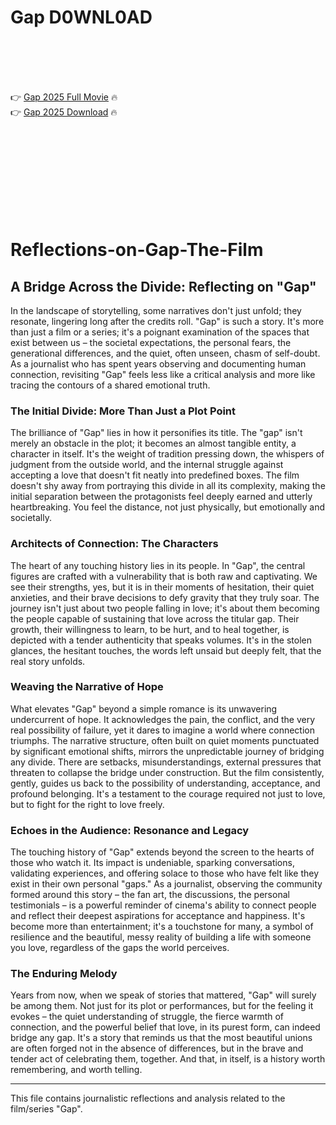 # Gap D0WNL0AD

<br><br><br><br>


👉 <a href="https://Christian-batdowbfracol1977.github.io/pdrrdzkiud/">Gap 2025 Full Movie</a> 🔥
<br>
👉 <a href="https://Christian-batdowbfracol1977.github.io/pdrrdzkiud/">Gap 2025 Download</a> 🔥


<br><br><br><br><br><br><br><br>



# Reflections-on-Gap-The-Film

## A Bridge Across the Divide: Reflecting on "Gap"

In the landscape of storytelling, some narratives don't just unfold; they resonate, lingering long after the credits roll. "Gap" is such a story. It's more than just a film or a series; it's a poignant examination of the spaces that exist between us – the societal expectations, the personal fears, the generational differences, and the quiet, often unseen, chasm of self-doubt. As a journalist who has spent years observing and documenting human connection, revisiting "Gap" feels less like a critical analysis and more like tracing the contours of a shared emotional truth.

### The Initial Divide: More Than Just a Plot Point

The brilliance of "Gap" lies in how it personifies its title. The "gap" isn't merely an obstacle in the plot; it becomes an almost tangible entity, a character in itself. It's the weight of tradition pressing down, the whispers of judgment from the outside world, and the internal struggle against accepting a love that doesn't fit neatly into predefined boxes. The film doesn't shy away from portraying this divide in all its complexity, making the initial separation between the protagonists feel deeply earned and utterly heartbreaking. You feel the distance, not just physically, but emotionally and societally.

### Architects of Connection: The Characters

The heart of any touching history lies in its people. In "Gap", the central figures are crafted with a vulnerability that is both raw and captivating. We see their strengths, yes, but it is in their moments of hesitation, their quiet anxieties, and their brave decisions to defy gravity that they truly soar. The journey isn't just about two people falling in love; it's about them becoming the people capable of sustaining that love across the titular gap. Their growth, their willingness to learn, to be hurt, and to heal together, is depicted with a tender authenticity that speaks volumes. It's in the stolen glances, the hesitant touches, the words left unsaid but deeply felt, that the real story unfolds.

### Weaving the Narrative of Hope

What elevates "Gap" beyond a simple romance is its unwavering undercurrent of hope. It acknowledges the pain, the conflict, and the very real possibility of failure, yet it dares to imagine a world where connection triumphs. The narrative structure, often built on quiet moments punctuated by significant emotional shifts, mirrors the unpredictable journey of bridging any divide. There are setbacks, misunderstandings, external pressures that threaten to collapse the bridge under construction. But the film consistently, gently, guides us back to the possibility of understanding, acceptance, and profound belonging. It's a testament to the courage required not just to love, but to fight for the right to love freely.

### Echoes in the Audience: Resonance and Legacy

The touching history of "Gap" extends beyond the screen to the hearts of those who watch it. Its impact is undeniable, sparking conversations, validating experiences, and offering solace to those who have felt like they exist in their own personal "gaps." As a journalist, observing the community formed around this story – the fan art, the discussions, the personal testimonials – is a powerful reminder of cinema's ability to connect people and reflect their deepest aspirations for acceptance and happiness. It's become more than entertainment; it's a touchstone for many, a symbol of resilience and the beautiful, messy reality of building a life with someone you love, regardless of the gaps the world perceives.

### The Enduring Melody

Years from now, when we speak of stories that mattered, "Gap" will surely be among them. Not just for its plot or performances, but for the feeling it evokes – the quiet understanding of struggle, the fierce warmth of connection, and the powerful belief that love, in its purest form, can indeed bridge any gap. It's a story that reminds us that the most beautiful unions are often forged not in the absence of differences, but in the brave and tender act of celebrating them, together. And that, in itself, is a history worth remembering, and worth telling.

---

This file contains journalistic reflections and analysis related to the film/series "Gap".


